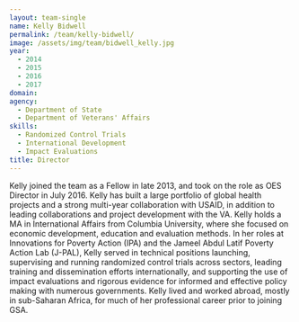 ```yaml
---
layout: team-single
name: Kelly Bidwell
permalink: /team/kelly-bidwell/
image: /assets/img/team/bidwell_kelly.jpg
year:
  - 2014
  - 2015
  - 2016
  - 2017
domain:
agency:
  - Department of State
  - Department of Veterans' Affairs
skills:
  - Randomized Control Trials
  - International Development
  - Impact Evaluations
title: Director
---
```


Kelly joined the team as a Fellow in late 2013, and took on the role as OES Director in July 2016. Kelly has built a large portfolio of global health projects and a strong multi-year collaboration with USAID, in addition to leading collaborations and project development with the VA. Kelly holds a MA in International Affairs from Columbia University, where she focused on economic development, education and evaluation methods. In her roles at Innovations for Poverty Action (IPA) and the Jameel Abdul Latif Poverty Action Lab (J-PAL), Kelly served in technical positions launching, supervising and running randomized control trials across sectors, leading training and dissemination efforts internationally, and supporting the use of impact evaluations and rigorous evidence for informed and effective policy making with numerous governments. Kelly lived and worked abroad, mostly in sub-Saharan Africa, for much of her professional career prior to joining GSA.

